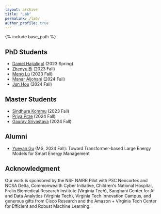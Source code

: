 ```yaml
---
layout: archive
title: "Lab"
permalink: /lab/
author_profile: true
---
```


{% include base_path %}


## PhD Students

- [Daniel Hajialigol](https://www.linkedin.com/in/danielhajialigol/) (2023 Spring)
- [Zhenyu Bi](https://www.linkedin.com/in/zhenyu-bi-817814178/) (2023 Fall)
- [Meng Lu](https://www.linkedin.com/in/lu-luca-499092166/) (2023 Fall)
- [Manar Aljohani](https://manarvt.github.io/) (2024 Fall)
- [Jun Hou](https://www.linkedin.com/in/jun-hou-1392b8149/) (2024 Fall)


## Master Students

- [Sindhura Kommu](https://sindhura-cs.github.io/) (2023 Fall)
- [Priya Pitre](https://priyapitre.github.io/) (2024 Fall)
- [Gaurav Srivastava](https://ctrl-gaurav.github.io/#) (2024 Fall)


## Alumni
- [Yueyan Gu](https://www.linkedin.com/in/yueyan-gu-291152226/) (MS, 2024 Fall): Toward Transformer-based Large Energy Models for Smart Energy Management


<!---
## Undergraduate Students

- [Gautam Soni](https://www.linkedin.com/in/gsoni16/) (2023 Fall)
--->

## Acknowledgment

Our work is sponsored by the NSF NAIRR Pilot with PSC Neocortex and NCSA Delta, Commonwealth Cyber Initiative, Children's National Hospital, Fralin Biomedical Research Institute (Virginia Tech), Sanghani Center for AI and Data Analytics (Virginia Tech), Virginia Tech Innovation Campus, and generous gifts from Cisco Research and the Amazon + Virginia Tech Center for Efficient and Robust Machine Learning.
<!---
Any opinions, findings, and conclusions or recommendations expressed herein are those of the authors and should not be interpreted as necessarily representing the views, either expressed or implied, of the U.S. Government. 
The U.S. Government is authorized to reproduce and distribute reprints for government purposes not withstanding any copyright annotation hereon.
--->
